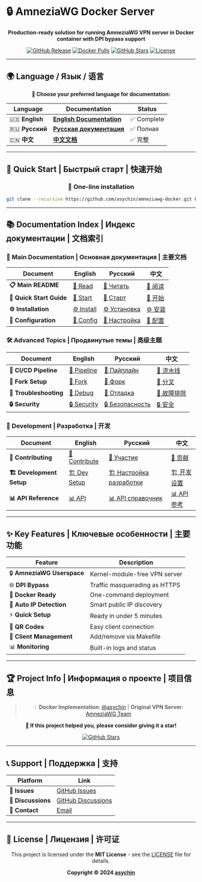 # 🔒 AmneziaWG Docker Server

<div align="center">

**Production-ready solution for running AmneziaWG VPN server in Docker container with DPI bypass support**

[![GitHub Release](https://img.shields.io/github/v/release/asychin/amneziawg-docker?style=flat-square&logo=github)](https://github.com/asychin/amneziawg-docker/releases)
[![Docker Pulls](https://img.shields.io/docker/pulls/asychin/amneziawg-docker?style=flat-square&logo=docker)](https://hub.docker.com/r/asychin/amneziawg-docker)
[![GitHub Stars](https://img.shields.io/github/stars/asychin/amneziawg-docker?style=flat-square&logo=github)](https://github.com/asychin/amneziawg-docker/stargazers)
[![License](https://img.shields.io/github/license/asychin/amneziawg-docker?style=flat-square)](https://github.com/asychin/amneziawg-docker/blob/main/LICENSE)

</div>

---

## 🌍 Language / Язык / 语言

<div align="center">

**📖 Choose your preferred language for documentation:**

| Language | Documentation | Status |
|----------|---------------|--------|
| 🇺🇸 **English** | **[English Documentation](docs/en/README.md)** | ✅ Complete |
| 🇷🇺 **Русский** | **[Русская документация](docs/ru/README.md)** | ✅ Полная |
| 🇨🇳 **中文** | **[中文文档](docs/zh/README.md)** | ✅ 完整 |

</div>

---

## 🚀 Quick Start | Быстрый старт | 快速开始

<div align="center">

### 🐳 One-line installation

```bash
git clone --recursive https://github.com/asychin/amneziawg-docker.git && cd amneziawg-docker && make build && make up
```

</div>

---

## 📚 Documentation Index | Индекс документации | 文档索引

### 📖 Main Documentation | Основная документация | 主要文档

| Document | English | Русский | 中文 |
|----------|---------|---------|------|
| **📋 Main README** | [📖 Read](docs/en/README.md) | [📖 Читать](docs/ru/README.md) | [📖 阅读](docs/zh/README.md) |
| **🚀 Quick Start Guide** | [🚀 Start](docs/en/quick-start.md) | [🚀 Старт](docs/ru/quick-start.md) | [🚀 开始](docs/zh/quick-start.md) |
| **⚙️ Installation** | [⚙️ Install](docs/en/installation.md) | [⚙️ Установка](docs/ru/installation.md) | [⚙️ 安装](docs/zh/installation.md) |
| **🔧 Configuration** | [🔧 Config](docs/en/configuration.md) | [🔧 Настройка](docs/ru/configuration.md) | [🔧 配置](docs/zh/configuration.md) |

### 🛠️ Advanced Topics | Продвинутые темы | 高级主题

| Document | English | Русский | 中文 |
|----------|---------|---------|------|
| **🔄 CI/CD Pipeline** | [🔄 Pipeline](docs/en/pipeline.md) | [🔄 Пайплайн](docs/ru/pipeline.md) | [🔄 流水线](docs/zh/pipeline.md) |
| **🍴 Fork Setup** | [🍴 Fork](docs/en/fork-setup.md) | [🍴 Форк](docs/ru/fork-setup.md) | [🍴 分叉](docs/zh/fork-setup.md) |
| **🐛 Troubleshooting** | [🐛 Debug](docs/en/troubleshooting.md) | [🐛 Отладка](docs/ru/troubleshooting.md) | [🐛 故障排除](docs/zh/troubleshooting.md) |
| **🔒 Security** | [🔒 Security](docs/en/security.md) | [🔒 Безопасность](docs/ru/security.md) | [🔒 安全](docs/zh/security.md) |

### 👥 Development | Разработка | 开发

| Document | English | Русский | 中文 |
|----------|---------|---------|------|
| **🤝 Contributing** | [🤝 Contribute](docs/en/contributing.md) | [🤝 Участие](docs/ru/contributing.md) | [🤝 贡献](docs/zh/contributing.md) |
| **🏗️ Development Setup** | [🏗️ Dev Setup](docs/en/development.md) | [🏗️ Настройка разработки](docs/ru/development.md) | [🏗️ 开发设置](docs/zh/development.md) |
| **📊 API Reference** | [📊 API](docs/en/api.md) | [📊 API справочник](docs/ru/api.md) | [📊 API参考](docs/zh/api.md) |

---

## ✨ Key Features | Ключевые особенности | 主要功能

<div align="center">

| Feature | Description |
|---------|-------------|
| 🔒 **AmneziaWG Userspace** | Kernel-module-free VPN server |
| 🌐 **DPI Bypass** | Traffic masquerading as HTTPS |
| 🐳 **Docker Ready** | One-command deployment |
| 🎯 **Auto IP Detection** | Smart public IP discovery |
| ⚡ **Quick Setup** | Ready in under 5 minutes |
| 📱 **QR Codes** | Easy client connection |
| 🔧 **Client Management** | Add/remove via Makefile |
| 📊 **Monitoring** | Built-in logs and status |

</div>

---

## 🏆 Project Info | Информация о проекте | 项目信息

<div align="center">

> 💡 **Docker Implementation**: [@asychin](https://github.com/asychin) | **Original VPN Server**: [AmneziaWG Team](https://github.com/amnezia-vpn)

**🌟 If this project helped you, please consider giving it a star!**

[![GitHub Stars](https://img.shields.io/github/stars/asychin/amneziawg-docker?style=for-the-badge&logo=github)](https://github.com/asychin/amneziawg-docker/stargazers)

</div>

---

## 📞 Support | Поддержка | 支持

<div align="center">

| Platform | Link |
|----------|------|
| 🐛 **Issues** | [GitHub Issues](https://github.com/asychin/amneziawg-docker/issues) |
| 💬 **Discussions** | [GitHub Discussions](https://github.com/asychin/amneziawg-docker/discussions) |
| 📧 **Contact** | [Email](mailto:asychin@example.com) |

</div>

---

## 📄 License | Лицензия | 许可证

<div align="center">

This project is licensed under the **MIT License** - see the [LICENSE](LICENSE) file for details.

**Copyright © 2024 [asychin](https://github.com/asychin)**

</div>
